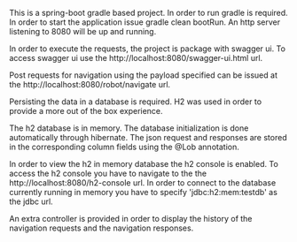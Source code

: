 This is a spring-boot gradle based project. In order to run gradle is required.
In order to start the application issue gradle clean bootRun.
An http server listening to 8080 will be up and running.

In order to execute the requests, the project is package with swagger ui.
To access swagger ui use the http://localhost:8080/swagger-ui.html url.

Post requests for navigation using the payload specified can be issued at the http://localhost:8080/robot/navigate url.

Persisting the data in a database is required. H2 was used in order to provide a more out of the box experience.

The h2 database is in memory. The database initialization is done automatically through hibernate.
The json request and responses are stored in the corresponding column fields using the @Lob annotation.

In order to view the h2 in memory database the h2 console is enabled.
To access the h2 console you have to navigate to the the http://localhost:8080/h2-console url.
In order to connect to the database currently running in memory you have to specify 'jdbc:h2:mem:testdb' as the jdbc url.

An extra controller is provided in order to display the history of the navigation requests and the navigation responses.

